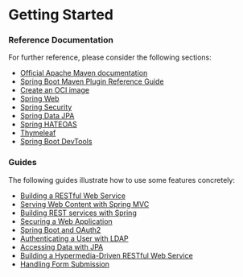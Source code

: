 # Getting Started

### Reference Documentation
For further reference, please consider the following sections:

* [Official Apache Maven documentation](https://maven.apache.org/guides/index.html)
* [Spring Boot Maven Plugin Reference Guide](https://docs.spring.io/spring-boot/docs/2.6.2/maven-plugin/reference/html/)
* [Create an OCI image](https://docs.spring.io/spring-boot/docs/2.6.2/maven-plugin/reference/html/#build-image)
* [Spring Web](https://docs.spring.io/spring-boot/docs/2.6.2/reference/htmlsingle/#boot-features-developing-web-applications)
* [Spring Security](https://docs.spring.io/spring-boot/docs/2.6.2/reference/htmlsingle/#boot-features-security)
* [Spring Data JPA](https://docs.spring.io/spring-boot/docs/2.6.2/reference/htmlsingle/#boot-features-jpa-and-spring-data)
* [Spring HATEOAS](https://docs.spring.io/spring-boot/docs/2.6.2/reference/htmlsingle/#boot-features-spring-hateoas)
* [Thymeleaf](https://docs.spring.io/spring-boot/docs/2.6.2/reference/htmlsingle/#boot-features-spring-mvc-template-engines)
* [Spring Boot DevTools](https://docs.spring.io/spring-boot/docs/2.6.2/reference/htmlsingle/#using-boot-devtools)

### Guides
The following guides illustrate how to use some features concretely:

* [Building a RESTful Web Service](https://spring.io/guides/gs/rest-service/)
* [Serving Web Content with Spring MVC](https://spring.io/guides/gs/serving-web-content/)
* [Building REST services with Spring](https://spring.io/guides/tutorials/bookmarks/)
* [Securing a Web Application](https://spring.io/guides/gs/securing-web/)
* [Spring Boot and OAuth2](https://spring.io/guides/tutorials/spring-boot-oauth2/)
* [Authenticating a User with LDAP](https://spring.io/guides/gs/authenticating-ldap/)
* [Accessing Data with JPA](https://spring.io/guides/gs/accessing-data-jpa/)
* [Building a Hypermedia-Driven RESTful Web Service](https://spring.io/guides/gs/rest-hateoas/)
* [Handling Form Submission](https://spring.io/guides/gs/handling-form-submission/)


